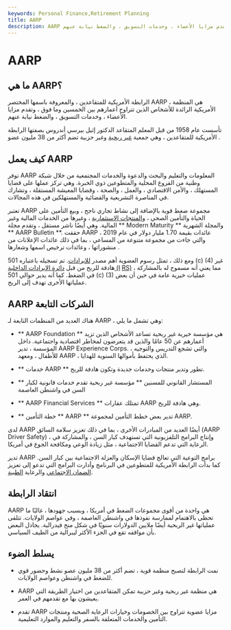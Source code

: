 ```yaml
---
keywords: Personal Finance,Retirement Planning
title: AARP
description: AARP هي منظمة رائدة في أمريكا للأشخاص الذين يبلغون من العمر خمسين عامًا فأكثر ، وتقدم مزايا الأعضاء ، وخدمات التسويق ، والضغط نيابة عنهم.
---
```


# AARP
## ما هي AARP؟

الرابطة الأمريكية للمتقاعدين ، والمعروفة باسمها المختصر AARP ، هي المنظمة الأمريكية الرائدة للأشخاص الذين تتراوح أعمارهم بين الخمسين وما فوق ، وتقدم مزايا الأعضاء ، وخدمات التسويق ، والضغط نيابة عنهم.

تأسست عام 1958 من قبل المعلم المتقاعد الدكتور إثيل بيرسي أندروس بصفتها الرابطة الأمريكية للمتقاعدين ، وهي جمعية [غير ربحية](/non-profitorganization) وغير حزبية تضم أكثر من 38 مليون عضو .

## كيف يعمل AARP

توفر AARP المعلومات والتعليم والبحث والدعوة والخدمات المجتمعية من خلال شبكة وطنية من الفروع المحلية والمتطوعين ذوي الخبرة. وهي تركز عملها على قضايا المستهلك ، والأمن الاقتصادي ، والعمل ، والصحة ، وقضايا المعيشة المستقلة ، وتشارك في المناصرة التشريعية والقضائية والمستهلكين في هذه المجالات.

تعتبر AARP مجموعة ضغط قوية بالإضافة إلى نشاط تجاري ناجح ، وبيع التأمين على الحياة والتأمين الصحي ، [والمنتجات الاستثمارية](/investment-product) ، وغيرها من الخدمات المالية وغير المالية. وهي أيضًا ناشر مستقل ، وتقدم مجلة ** Modern Maturity ** والمجلة الشهرية ** AARP Bulletin **. حققت AARP عائدات بقيمة 1.70 مليار دولار في عام 2019 ، والتي جاءت من مجموعة متنوعة من المساعي ، بما في ذلك عائدات الإعلانات من منشوراتها ، وعائدات ترخيص اسمها وشعارها .

ومع ذلك ، تمثل رسوم العضوية أهم مصدر [للإيرادات](/revenue). تم تسجيله باعتباره 501 (c) (4) غير هادفة للربح من قبل [دائرة الإيرادات الداخلية (I](/irs) [RS)](/irs) ، مما يعني أنه مسموح له بالمشاركة في الضغط. كما أنه يدير حوالي 501 (c) (3) عمليات خيرية عامة في حين أن بعض عملياتها الأخرى تهدف إلى الربح.

## AARP الشركات التابعة

هناك العديد من المنظمات التابعة لـ AARP ، وهي تشمل ما يلي:

- ** AARP Foundation ** هي مؤسسة خيرية غير ربحية تساعد الأشخاص الذين تزيد أعمارهم عن 50 عامًا والذين قد يتعرضون لمخاطر اقتصادية واجتماعية. داخل المؤسسة ، تدير AARP Experience Corps. ، والتي تشجع التدريس والتوجيه للأطفال ، ومعهد AARP ، الذي يحتفظ بأموالها السنوية للهدايا.

- ** خدمات AARP ** تطور وتدير منتجات وخدمات جديدة وتكون هادفة للربح.

- ** المستشار القانوني للمسنين ** مؤسسة غير ربحية تقدم خدمات قانونية لكبار السن في واشنطن العاصمة

- ** AARP Financial Services ** تمتلك عقارات AARP وهي هادفة للربح.

- ** خطة التأمين ** AARP ** تدير بعض خطط التأمين لمجموعة AARP.

لدى AARP أيضًا العديد من المبادرات الأخرى ، بما في ذلك تعزيز سلامة السائق (AARP Driver Safety) ، وإنتاج البرامج التلفزيونية التي تستهدف كبار السن ، والمشاركة في الرعاية التي تدعم القضايا الاجتماعية ، مثل زيادة الوعي ومكافحة الجوع في أمريكا.

تدير AARP برامج التوعية التي تعالج قضايا الإسكان والعزلة الاجتماعية بين كبار السن. كما بدأت الرابطة الأمريكية للمتطوعين في البرنامج وأدارت البرامج التي تدعو إلى تعزيز [الضمان الاجتماعي](/socialsecurity) والرعاية [الطبية](/medicare).

## انتقاد الرابطة

AARP هي واحدة من أقوى مجموعات الضغط في أمريكا ، وبسبب جهودها ، غالبًا ما تحظى بالاهتمام لممارسة نفوذها في واشنطن العاصمة ، وفي عواصم الولايات. تتلقى عملياتها غير الربحية أيضًا ملايين الدولارات سنويًا في شكل منح فيدرالية. يجادل البعض بأن مواقفه تقع في الجزء الأكثر ليبرالية من الطيف السياسي.

## يسلط الضوء

- نمت الرابطة لتصبح منظمة قوية ، تضم أكثر من 38 مليون عضو نشط وحضور قوي للضغط في واشنطن وعواصم الولايات.

- AARP هي منظمة غير ربحية وغير حزبية تمكن المتقاعدين من اختيار الطريقة التي يعيشون بها مع تقدمهم في العمر.

- تقدم AARP مزايا عضوية تتراوح بين الخصومات وخيارات الرعاية الصحية ومنتجات التأمين والخدمات المتعلقة بالسفر والتعليم والموارد التعليمية.

